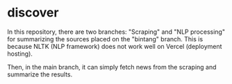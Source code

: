 # discover

In this repository, there are two branches: "Scraping" and "NLP processing" for summarizing the sources placed on the "bintang" branch. This is because NLTK (NLP framework) does not work well on Vercel (deployment hosting).

Then, in the main branch, it can simply fetch news from the scraping and summarize the results.
